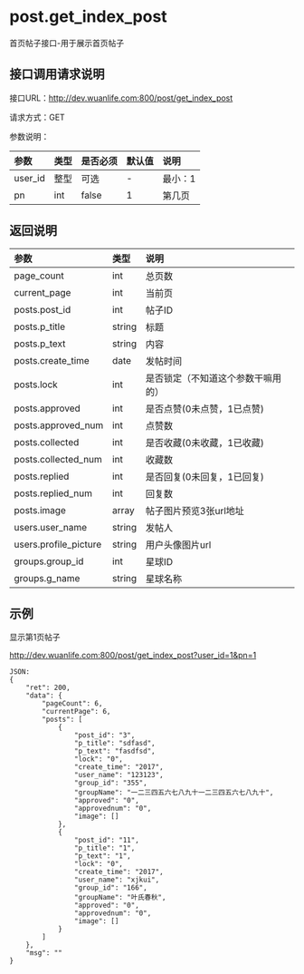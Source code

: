 # post.get_index_post

首页帖子接口-用于展示首页帖子

## 接口调用请求说明

接口URL：http://dev.wuanlife.com:800/post/get_index_post

请求方式：GET

参数说明：

|参数|类型|是否必须|默认值|说明|
|:--|:--|:--|:--|:--|
|user_id|   整型| 可选 |-| 最小：1  |  用户ID|
|pn	|int|	false|	1	|第几页|

## 返回说明

|参数|类型|说明|
|:--|:--|:--|
|page_count	|int|	总页数|
|current_page|	int	|当前页|
|posts.post_id	|	int|	帖子ID|
|posts.p_title|	string|	标题|
|posts.p_text	|string	|内容|
|posts.create_time|	date|	发帖时间|
|posts.lock|	int	|是否锁定（不知道这个参数干嘛用的）|
|posts.approved|	int	|是否点赞(0未点赞，1已点赞)|
|posts.approved_num|	int	|点赞数|
|posts.collected|	int	|是否收藏(0未收藏，1已收藏)|
|posts.collected_num|	int	|收藏数|
|posts.replied|	int	|是否回复(0未回复，1已回复)|
|posts.replied_num|	int	|回复数|
|posts.image|array|帖子图片预览3张url地址|
|users.user_name|	string	|发帖人|
|users.profile_picture|string|用户头像图片url|
|groups.group_id|	int	|星球ID|
|groups.g_name|	string|	星球名称|


## 示例

显示第1页帖子

http://dev.wuanlife.com:800/post/get_index_post?user_id=1&pn=1

    JSON:
    {
        "ret": 200,
        "data": {
            "pageCount": 6,
            "currentPage": 6,
            "posts": [
                {
                    "post_id": "3",
                    "p_title": "sdfasd",
                    "p_text": "fasdfsd",
                    "lock": "0",
                    "create_time": "2017",
                    "user_name": "123123",
                    "group_id": "355",
                    "groupName": "一二三四五六七八九十一二三四五六七八九十",
                    "approved": "0",
                    "approvednum": "0",
                    "image": []
                },
                {
                    "post_id": "11",
                    "p_title": "1",
                    "p_text": "1",
                    "lock": "0",
                    "create_time": "2017",
                    "user_name": "xjkui",
                    "group_id": "166",
                    "groupName": "叶氏春秋",
                    "approved": "0",
                    "approvednum": "0",
                    "image": []
                }
            ]
        },
        "msg": ""
    }
